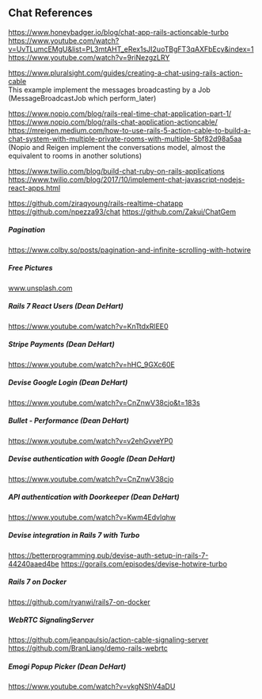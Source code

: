## Chat References
https://www.honeybadger.io/blog/chat-app-rails-actioncable-turbo
https://www.youtube.com/watch?v=UvTLumcEMgU&list=PL3mtAHT_eRex1sJI2uoTBgFT3qAXFbEcy&index=1
https://www.youtube.com/watch?v=9riNezgzLRY

https://www.pluralsight.com/guides/creating-a-chat-using-rails-action-cable <br />
This example implement the messages broadcasting by a Job (MessageBroadcastJob which perform_later)

https://www.nopio.com/blog/rails-real-time-chat-application-part-1/
https://www.nopio.com/blog/rails-chat-application-actioncable/
https://mreigen.medium.com/how-to-use-rails-5-action-cable-to-build-a-chat-system-with-multiple-private-rooms-with-multiple-5bf82d98a5aa <br />
(Nopio and Reigen implement the conversations model, almost the equivalent to rooms in another solutions)

https://www.twilio.com/blog/build-chat-ruby-on-rails-applications
https://www.twilio.com/blog/2017/10/implement-chat-javascript-nodejs-react-apps.html

https://github.com/ziraqyoung/rails-realtime-chatapp
https://github.com/npezza93/chat
https://github.com/Zakui/ChatGem


##### Pagination
https://www.colby.so/posts/pagination-and-infinite-scrolling-with-hotwire
##### Free Pictures
www.unsplash.com
##### Rails 7 React Users (Dean DeHart)
https://www.youtube.com/watch?v=KnTtdxRlEE0
##### Stripe Payments (Dean DeHart)
https://www.youtube.com/watch?v=hHC_9GXc60E
##### Devise Google Login (Dean DeHart)
https://www.youtube.com/watch?v=CnZnwV38cjo&t=183s
##### Bullet - Performance (Dean DeHart)
https://www.youtube.com/watch?v=v2ehGvveYP0
##### Devise authentication with Google (Dean DeHart)
https://www.youtube.com/watch?v=CnZnwV38cjo
##### API authentication with Doorkeeper (Dean DeHart)
https://www.youtube.com/watch?v=Kwm4Edvlqhw

##### Devise integration in Rails 7 with Turbo
https://betterprogramming.pub/devise-auth-setup-in-rails-7-44240aaed4be
https://gorails.com/episodes/devise-hotwire-turbo

##### Rails 7 on Docker
https://github.com/ryanwi/rails7-on-docker

##### WebRTC SignalingServer
https://github.com/jeanpaulsio/action-cable-signaling-server
https://github.com/BranLiang/demo-rails-webrtc

##### Emogi Popup Picker (Dean DeHart)
https://www.youtube.com/watch?v=vkgNShV4aDU


